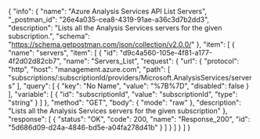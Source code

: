 {
  "info": {
    "name": "Azure Analysis Services API List Servers",
    "_postman_id": "26e4a035-cea8-4319-91ae-a36c3d7b2dd3",
    "description": "Lists all the Analysis Services servers for the given subscription.",
    "schema": "https://schema.getpostman.com/json/collection/v2.0.0/"
  },
  "item": [
    {
      "name": "servers",
      "item": [
        {
          "id": "d9c4a560-105e-4f81-a177-4f2d02d82cb7",
          "name": "Servers_List",
          "request": {
            "url": {
              "protocol": "http",
              "host": "management.azure.com",
              "path": [
                "subscriptions/:subscriptionId/providers/Microsoft.AnalysisServices/servers"
              ],
              "query": [
                {
                  "key": "No Name",
                  "value": "%7B%7D",
                  "disabled": false
                }
              ],
              "variable": [
                {
                  "id": "subscriptionId",
                  "value": "subscriptionId",
                  "type": "string"
                }
              ]
            },
            "method": "GET",
            "body": {
              "mode": "raw"
            },
            "description": "Lists all the Analysis Services servers for the given subscription"
          },
          "response": [
            {
              "status": "OK",
              "code": 200,
              "name": "Response_200",
              "id": "5d686d09-d24a-4846-bd5e-a04fa278d41b"
            }
          ]
        }
      ]
    }
  ]
}